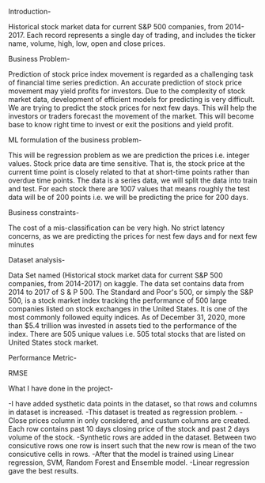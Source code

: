 Introduction-

Historical stock market data for current S&P 500 companies, from 2014-2017. Each record represents a single day of trading, and includes the ticker name, volume, high, low, open and close prices.

Business Problem-

Prediction of stock price index movement is regarded as a challenging task of financial time series prediction. An accurate prediction of stock price movement may yield profits for investors. Due to the complexity of stock market data, development of efficient models for predicting is very difficult.
We are trying to predict the stock prices for next few days. This will help the investors or traders forecast the movement of the market. This will become base to know right time to invest or exit the positions and yield profit.

ML formulation of the business problem-

This will be regression problem as we are prediction the prices i.e. integer values. 
Stock price data are time sensitive. That is, the stock price at the current time point is closely related to that at short-time points rather than overdue time points. The data is a series data, we will split the data into train and test. For each stock there are 1007 values that means roughly the test data will be of 200 points i.e. we will be predicting the price for 200 days. 

Business constraints-

The cost of a mis-classification can be very high.
No strict latency concerns, as we are predicting the prices for nest few days and for next few minutes

Dataset analysis-

Data Set named (Historical stock market data for current S&P 500 companies, from 2014-2017) on kaggle. The data set contains data from 2014 to 2017 of S & P 500. The Standard and Poor's 500, or simply the S&P 500, is a stock market index tracking the performance of 500 large companies listed on stock exchanges in the United States. It is one of the most commonly followed equity indices. As of December 31, 2020, more than $5.4 trillion was invested in assets tied to the performance of the index. There are 505 unique values i.e. 505 total stocks that are listed on United States stock market.

Performance Metric-

RMSE


What I have done in the project-

-I have added systhetic data points in the dataset, so that rows and columns in dataset is increased. 
-This dataset is treated as regression problem. 
-Close prices column in only considered, and custum columns are created. Each row contains past 10 days closing price of the stock and past 2 days volume of the stock. 
-Synthetic rows are added in the dataset. Between two consicutive rows one row is insert such that the new row is mean of the two consicutive cells in rows.
-After that the model is trained using Linear regression, SVM, Random Forest and Ensemble model.
-Linear regression gave the best results.
